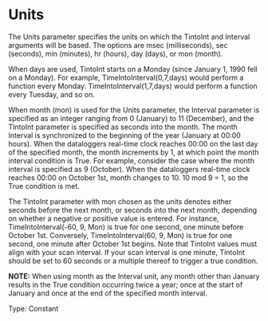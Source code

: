 # Units

The Units parameter specifies the units on which the TintoInt and Interval arguments will be based. The options are msec (milliseconds), sec (seconds), min (minutes), hr (hours), day (days), or mon (month).

When days are used, TintoInt starts on a Monday (since January 1, 1990 fell on a Monday). For example, TimeIntoInterval(0,7,days) would perform a function every Monday. TimeIntoInterval(1,7,days) would perform a function every Tuesday, and so on.

When month (mon) is used for the Units parameter, the Interval parameter is specified as an integer ranging from 0 (January) to 11 (December), and the TIntoInt parameter is specified as seconds into the month. The month Interval is synchronized to the beginning of the year (January at 00:00 hours). When the dataloggers real-time clock reaches 00:00 on the last day of the specified month, the month increments by 1, at which point the month interval condition is True. For example, consider the case where the month interval is specified as 9 (October). When the dataloggers real-time clock reaches 00:00 on October 1st, month changes to 10. 10 mod 9 = 1, so the True condition is met.

The TintoInt parameter with mon chosen as the units denotes either seconds before the next month, or seconds into the next month, depending on whether a negative or positive value is entered. For instance, TimeIntoInterval(-60, 9, Mon) is true for one second, one minute before October 1st. Conversely, TimeIntoInterval(60, 9, Mon) is true for one second, one minute after October 1st begins. Note that TintoInt values must align with your scan interval. If your scan interval is one minute, TintoInt should be set to 60 seconds or a multiple thereof to trigger a true condition.

**NOTE:** When using month as the Interval unit, any month other than January results in the True condition occurring twice a year; once at the start of January and once at the end of the specified month interval.

Type: Constant
